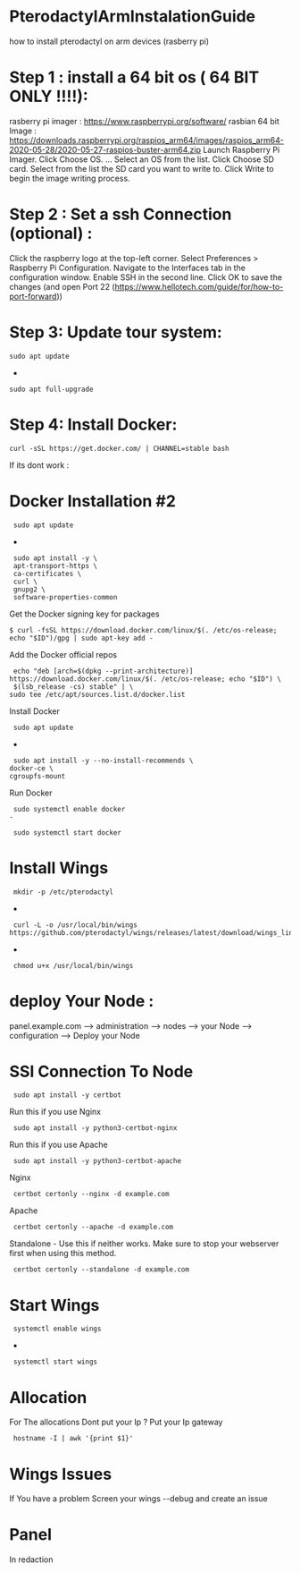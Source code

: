 # PterodactylArmInstalationGuide
how to install pterodactyl on arm devices (rasberry pi)


# Step 1 : install a 64 bit os ( 64 BIT ONLY !!!!):
 
  rasberry pi imager : https://www.raspberrypi.org/software/ 
  rasbian 64 bit Image : https://downloads.raspberrypi.org/raspios_arm64/images/raspios_arm64-2020-05-28/2020-05-27-raspios-buster-arm64.zip
  Launch Raspberry Pi Imager.
  Click Choose OS. ...
  Select an OS from the list.
  Click Choose SD card.
  Select from the list the SD card you want to write to.
  Click Write to begin the image writing process.

# Step 2 : Set a ssh Connection (optional) :
  
  Click the raspberry logo at the top-left corner.
  Select Preferences > Raspberry Pi Configuration.
  Navigate to the Interfaces tab in the configuration window.
  Enable SSH in the second line.
  Click OK to save the changes
  (and open Port 22 (https://www.hellotech.com/guide/for/how-to-port-forward))

# Step 3: Update tour system:
  
    sudo apt update
-
  
    sudo apt full-upgrade
  
# Step 4: Install Docker:
 
    curl -sSL https://get.docker.com/ | CHANNEL=stable bash
 
 If its dont work :
 
  # Docker Installation #2
     sudo apt update
-

     sudo apt install -y \
     apt-transport-https \
     ca-certificates \
     curl \
     gnupg2 \
     software-properties-common

 Get the Docker signing key for packages
 
    $ curl -fsSL https://download.docker.com/linux/$(. /etc/os-release; echo "$ID")/gpg | sudo apt-key add -

 Add the Docker official repos
 
     echo "deb [arch=$(dpkg --print-architecture)] https://download.docker.com/linux/$(. /etc/os-release; echo "$ID") \
     $(lsb_release -cs) stable" | \
    sudo tee /etc/apt/sources.list.d/docker.list

 Install Docker
 
     sudo apt update
-

     sudo apt install -y --no-install-recommends \
    docker-ce \
    cgroupfs-mount
    
Run Docker 

     sudo systemctl enable docker
    -

     sudo systemctl start docker

# Install Wings 
     mkdir -p /etc/pterodactyl
-

     curl -L -o /usr/local/bin/wings https://github.com/pterodactyl/wings/releases/latest/download/wings_linux_arm64
-
     
     chmod u+x /usr/local/bin/wings

# deploy Your Node :
  panel.example.com --> administration --> nodes --> your Node --> configuration --> Deploy your Node
  
# SSl Connection To Node
     sudo apt install -y certbot
  
  Run this if you use Nginx
  
     sudo apt install -y python3-certbot-nginx
  
  Run this if you use Apache
  
     sudo apt install -y python3-certbot-apache
  
  Nginx
  
     certbot certonly --nginx -d example.com
  
  Apache
  
     certbot certonly --apache -d example.com
  
  Standalone - Use this if neither works. Make sure to stop your webserver first when using this method.
  
     certbot certonly --standalone -d example.com
    
  # Start Wings
  
     systemctl enable wings
-
   
     systemctl start wings
    
   # Allocation 
   For The allocations Dont put your Ip ? Put your Ip gateway 
   
     hostname -I | awk '{print $1}'
   
   # Wings Issues
   If You have a problem Screen your wings --debug and create an issue
  
  # Panel
   In redaction
   


